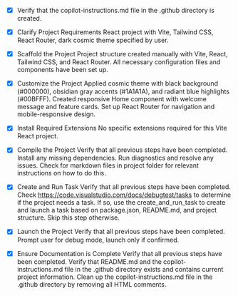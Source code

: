 <!-- Use this file to provide workspace-specific custom instructions to Copilot. For more details, visit https://code.visualstudio.com/docs/copilot/copilot-customization#_use-a-githubcopilotinstructionsmd-file -->
- [x] Verify that the copilot-instructions.md file in the .github directory is created.

- [x] Clarify Project Requirements
	React project with Vite, Tailwind CSS, React Router, dark cosmic theme specified by user.

- [x] Scaffold the Project
	Project structure created manually with Vite, React, Tailwind CSS, and React Router.
	All necessary configuration files and components have been set up.

- [x] Customize the Project
	Applied cosmic theme with black background (#000000), obsidian gray accents (#1A1A1A), and radiant blue highlights (#00BFFF).
	Created responsive Home component with welcome message and feature cards.
	Set up React Router for navigation and mobile-responsive design.

- [x] Install Required Extensions
	No specific extensions required for this Vite React project.

- [x] Compile the Project
	Verify that all previous steps have been completed.
	Install any missing dependencies.
	Run diagnostics and resolve any issues.
	Check for markdown files in project folder for relevant instructions on how to do this.

- [x] Create and Run Task
	Verify that all previous steps have been completed.
	Check https://code.visualstudio.com/docs/debugtest/tasks to determine if the project needs a task. If so, use the create_and_run_task to create and launch a task based on package.json, README.md, and project structure.
	Skip this step otherwise.

- [x] Launch the Project
	Verify that all previous steps have been completed.
	Prompt user for debug mode, launch only if confirmed.

- [x] Ensure Documentation is Complete
	Verify that all previous steps have been completed.
	Verify that README.md and the copilot-instructions.md file in the .github directory exists and contains current project information.
	Clean up the copilot-instructions.md file in the .github directory by removing all HTML comments.